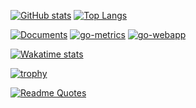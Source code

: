 [![GitHub stats](https://github-readme-stats.vercel.app/api?username=dustyrat&show_icons=true&theme=highcontrast)](https://github.com/dustyrat)
[![Top Langs](https://github-readme-stats.vercel.app/api/top-langs/?username=dustyrat&layout=compact&theme=highcontrast)](https://github.com/dustyrat)

[![Documents](https://github-readme-stats.vercel.app/api/pin/?username=dustyrat&repo=Documents&theme=highcontrast)](https://github.com/dustyrat/Documents)
[![go-metrics](https://github-readme-stats.vercel.app/api/pin/?username=dustyrat&repo=go-metrics&theme=highcontrast)](https://github.com/dustyrat/go-metrics)
[![go-webapp](https://github-readme-stats.vercel.app/api/pin/?username=dustyrat&repo=go-webapp&theme=highcontrast)](https://github.com/dustyrat/go-webapp)

[![Wakatime stats](https://github-readme-stats.vercel.app/api/wakatime?username=dustyrat&theme=highcontrast)](https://github.com/dustyrat)

[![trophy](https://github-profile-trophy.vercel.app/?username=dustyrat&theme=darkhub)](https://github.com/dustyrat)

<!--START_SECTION:waka-->
<!--END_SECTION:waka-->

[![Readme Quotes](https://quotes-github-readme.vercel.app/api?type=horizontal)](https://github.com/dustyrat)